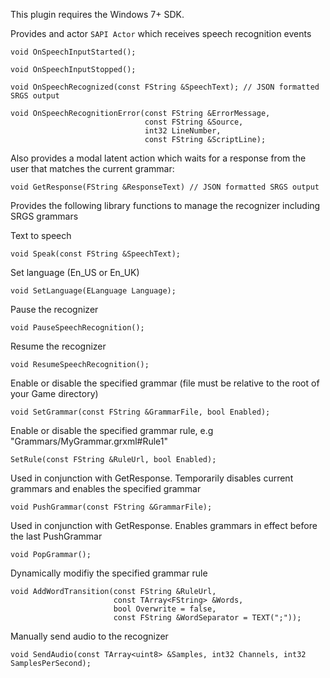 This plugin requires the Windows 7+ SDK.

Provides and actor <code>SAPI Actor</code> which receives speech recognition events

    void OnSpeechInputStarted();

    void OnSpeechInputStopped();
 
    void OnSpeechRecognized(const FString &SpeechText); // JSON formatted SRGS output
 
    void OnSpeechRecognitionError(const FString &ErrorMessage, 
                                  const FString &Source, 
                                  int32 LineNumber, 
                                  const FString &ScriptLine);

Also provides a modal latent action which waits for a response from the user that matches the current grammar:  

    void GetResponse(FString &ResponseText) // JSON formatted SRGS output


Provides the following library functions to manage the recognizer including SRGS grammars

Text to speech

    void Speak(const FString &SpeechText);
    
Set language (En_US or En_UK)

    void SetLanguage(ELanguage Language);
    
Pause the recognizer

    void PauseSpeechRecognition();

Resume the recognizer

    void ResumeSpeechRecognition();

Enable or disable the specified grammar (file must be relative to the root of your Game directory)

    void SetGrammar(const FString &GrammarFile, bool Enabled);

Enable or disable the specified grammar rule, e.g "Grammars/MyGrammar.grxml#Rule1"

    SetRule(const FString &RuleUrl, bool Enabled);
    
Used in conjunction with GetResponse. Temporarily disables current grammars and enables the specified grammar

    void PushGrammar(const FString &GrammarFile);

Used in conjunction with GetResponse. Enables grammars in effect before the last PushGrammar
    
    void PopGrammar();

Dynamically modifiy the specified grammar rule

    void AddWordTransition(const FString &RuleUrl, 
                           const TArray<FString> &Words, 
                           bool Overwrite = false, 
                           const FString &WordSeparator = TEXT(";"));

Manually send audio to the recognizer

    void SendAudio(const TArray<uint8> &Samples, int32 Channels, int32 SamplesPerSecond);


